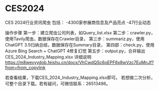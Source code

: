 # CES2024

CES 2024行业资讯爬虫
 包括：
-4300家参展商信息及产品亮点
-47行业动态

操作步骤
第一步：建立爬虫公司列表，如Query_list.xlsx
第二步：crawler.py，使用Tavily爬虫，数据保存在Crawler目录，
第三步：summariz.py，使用ChatGPT 3.5归纳总结，数据保存在Summary目录，
第四部：check.py，使用Azure Bing Search + ChatGPT 4修复幻觉
第五步：output.py，合并输出CES_2024_Industry_Mapping.xlsx
详细说明
https://m8wevyydob.feishu.cn/docx/VhCwdQSc6oEPF6x8wVzc7EuMnJf?from=from_copylink

若查看结果，下载CES_2024_Industry_Mapping.xlsx即可。
若想做二次分析，可整个目录下载。若有疑问，可微信联系：26513486。